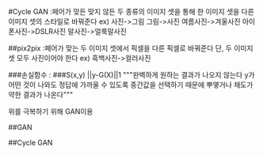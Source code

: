 #Cycle GAN
:페어가 맞든 맞지 않든 두 종류의 이미지 셋을 통해 한 이미지 셋을 다른 이미지 셋의 스타일로 바꿔준다
ex) 사진->그림 그림->사진 여름사진->겨울사진 아이폰사진->DSLR사진 말사진->얼룩말사진

##pix2pix
:페어가 맞는 두 이미지 셋에서 픽셀을 다른 픽셀로 바꿔준다
단, 두 이미지 셋 모두 사진이어야 한다
ex) 흑백사진->컬러사진

###손실함수 : ###S(x,y) ||y-G(X)||1
"""완벽하게 원하는 결과가 나오지 않는다
y가 어떤 것이 나와도 정답에 가까울 수 있도록 중간값을 선택하기 때문에 뿌옇거나 채도가 약한 결과가 나온다"""

위를 극복하기 위해 GAN이용

##GAN

##Cycle GAN
